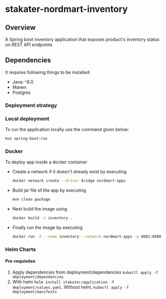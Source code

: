 # stakater-nordmart-inventory

## Overview

A Spring boot inventory application that exposes product's inventory status on REST API endpoints.

## Dependencies

It requires following things to be installed:

* Java: ^8.0
* Maven
* Postgres


### Deployment strategy

### Local deployment

To run the application locally use the command given below:

```bash
mvn spring-boot:run
```

### Docker

To deploy app inside a docker container

* Create a network if it doesn't already exist by executing

  ```bash
  docker network create --driver bridge nordmart-apps
  ```

* Build jar file of the app by executing

  ```bash
  mvn clean package
  ```

* Next build the image using

  ```bash
  docker build -t inventory .
  ```

* Finally run the image by executing

  ```bash
  docker run -d --name inventory --network nordmart-apps -p 8081:8080 inventory
  ```

### Helm Charts

#### Pre-requisites

 
1. Apply dependencies from deployment/dependencies `kubectl apply -f deployment/dependencies`
2. With helm `helm install stakater/application -f deployment/values.yaml`. Without helm, `kubectl apply -f deployment/manifests`
